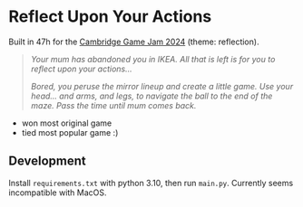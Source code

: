 # Reflect Upon Your Actions 

Built in 47h for the [Cambridge Game Jam 2024](https://itch.io/jam/camgamjam24) (theme: reflection).

> _Your mum has abandoned you in IKEA. All that is left is for you to reflect upon your actions..._
> 
> _Bored, you peruse the mirror lineup and create a little game. Use your head... and arms, and legs, to navigate the ball to the end of the maze. Pass the time until mum comes back._

- won most original game
- tied most popular game :)

## Development
Install `requirements.txt` with python 3.10, then run `main.py`. Currently seems incompatible with MacOS.
